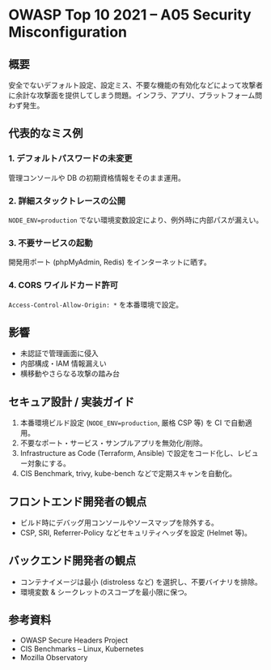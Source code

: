 # OWASP Top 10 2021 – A05 Security Misconfiguration

## 概要
安全でないデフォルト設定、設定ミス、不要な機能の有効化などによって攻撃者に余計な攻撃面を提供してしまう問題。インフラ、アプリ、プラットフォーム問わず発生。

## 代表的なミス例
### 1. デフォルトパスワードの未変更
管理コンソールや DB の初期資格情報をそのまま運用。

### 2. 詳細スタックトレースの公開
`NODE_ENV=production` でない環境変数設定により、例外時に内部パスが漏えい。

### 3. 不要サービスの起動
開発用ポート (phpMyAdmin, Redis) をインターネットに晒す。

### 4. CORS ワイルドカード許可
`Access-Control-Allow-Origin: *` を本番環境で設定。

## 影響
- 未認証で管理画面に侵入
- 内部構成・IAM 情報漏えい
- 横移動やさらなる攻撃の踏み台

## セキュア設計 / 実装ガイド
1. 本番環境ビルド設定 (`NODE_ENV=production`, 厳格 CSP 等) を CI で自動適用。
2. 不要なポート・サービス・サンプルアプリを無効化/削除。
3. Infrastructure as Code (Terraform, Ansible) で設定をコード化し、レビュー対象にする。
4. CIS Benchmark, trivy, kube-bench などで定期スキャンを自動化。

## フロントエンド開発者の観点
- ビルド時にデバッグ用コンソールやソースマップを除外する。
- CSP, SRI, Referrer-Policy などセキュリティヘッダを設定 (Helmet 等)。

## バックエンド開発者の観点
- コンテナイメージは最小 (distroless など) を選択し、不要バイナリを排除。
- 環境変数 & シークレットのスコープを最小限に保つ。

## 参考資料
- OWASP Secure Headers Project
- CIS Benchmarks – Linux, Kubernetes
- Mozilla Observatory
